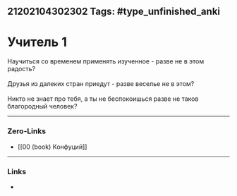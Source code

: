 21202104302302
Tags: #type_unfinished_anki
---
# Учитель 1

Научиться со временем применять изученное - разве не в этом радость? <br><br>Друзья из далеких стран приедут -  разве веселье не в этом?<br><br>Никто не знает про тебя, а ты не беспокоишься разве не таков благородный человек?

---
### Zero-Links
- [[00 (book) Конфуций]]
---
### Links
-